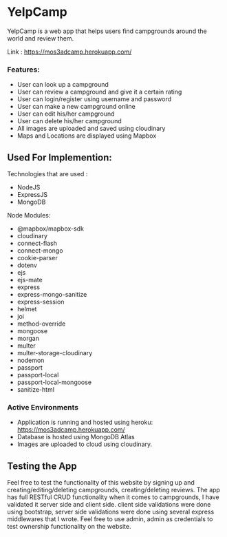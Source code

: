 # YelpCamp
YelpCamp is a web app that helps users find campgrounds around the world and review them.

Link : https://mos3adcamp.herokuapp.com/

### Features:

- User can look up a campground
- User can review a campground and give it a certain rating
- User can login/register using username and password
- User can make a new campground online
- User can edit his/her campground
- User can delete his/her campground 
- All images are uploaded and saved using cloudinary
- Maps and Locations are displayed using Mapbox

## Used For Implemention:

Technologies that are used : 
* NodeJS 
* ExpressJS
* MongoDB

Node Modules:

* @mapbox/mapbox-sdk
* cloudinary
* connect-flash
* connect-mongo
* cookie-parser
* dotenv
* ejs
* ejs-mate
* express
* express-mongo-sanitize
* express-session
* helmet
* joi
* method-override
* mongoose
* morgan
* multer
* multer-storage-cloudinary
* nodemon
* passport
* passport-local
* passport-local-mongoose
* sanitize-html


### Active Environments

* Application is running and hosted using heroku: https://mos3adcamp.herokuapp.com/
* Database is hosted using MongoDB Atlas
* Images are uploaded to cloud using cloudinary.

## Testing the App

Feel free to test the functionality of this website by signing up and creating/editing/deleting campgrounds, creating/deleting reviews.
The app has full RESTful CRUD functionality when it comes to campgrounds, I have validated it server side and client side.
client side validations were done using bootstrap, server side validations were done using several express middlewares that I wrote.
Feel free to use admin, admin as credentials to test ownership functionality on the website.
